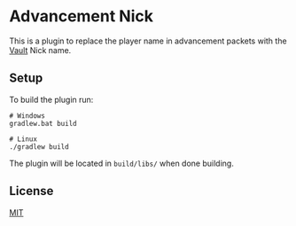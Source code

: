 # Advancement Nick

This is a plugin to replace the player name in advancement packets with the [Vault][1] Nick name.

## Setup

To build the plugin run:

```shell script
# Windows
gradlew.bat build
```
```shell script
# Linux
./gradlew build
```

The plugin will be located in `build/libs/` when done building.


## License

[MIT][2]

[1]: https://www.spigotmc.org/resources/vault.34315/
[2]: https://choosealicense.com/licenses/mit/
